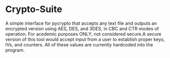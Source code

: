 # Crypto-Suite
A simple interface for pycrypto that accepts any text file and outputs an encrypted version using AES, DES, and 3DES, in CBC and CTR modes of operation. For acedemic purposes ONLY, not considered secure.A secure version of this tool would 
accept input from a user to establish proper keys, IVs, and counters. All of these values are currently hardcoded into the program.
